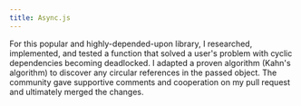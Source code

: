 ```yaml
---
title: Async.js
---
```


For this popular and highly-depended-upon library, I researched, implemented, and tested a function that solved a user's problem with cyclic dependencies becoming deadlocked. I adapted a proven algorithm (Kahn's algorithm) to discover any circular references in the passed object. The community gave supportive comments and cooperation on my pull request and ultimately merged the changes.
